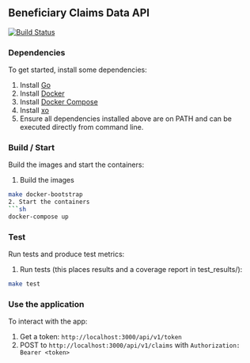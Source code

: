 ## Beneficiary Claims Data API

[![Build Status](https://travis-ci.org/CMSgov/bcda-app.svg?branch=master)](https://travis-ci.org/CMSgov/bcda-app)


### Dependencies

To get started, install some dependencies:

1. Install [Go](https://golang.org/doc/install)
2. Install [Docker](https://docs.docker.com/install/)
3. Install [Docker Compose](https://docs.docker.com/compose/install/)
4. Install [xo](https://github.com/xo/xo)
5. Ensure all dependencies installed above are on PATH and can be executed directly from command line.


### Build / Start

Build the images and start the containers:

1. Build the images
```sh
make docker-bootstrap
2. Start the containers
```sh
docker-compose up
```

### Test

Run tests and produce test metrics:

1. Run tests (this places results and a coverage report in test_results/<timestamp>):
```sh
make test
```


### Use the application

To interact with the app:

1) Get a token: `http://localhost:3000/api/v1/token`
2) POST to `http://localhost:3000/api/v1/claims` with `Authorization: Bearer <token>`
